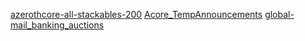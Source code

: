 [azerothcore-all-stackables-200](https://github.com/WoTLKAcoreDevelopment/azerothcore-all-stackables-200.git)
[Acore_TempAnnouncements](https://github.com/WoTLKAcoreDevelopment/Acore_TempAnnouncements)
[global-mail_banking_auctions](https://github.com/WoTLKAcoreDevelopment/global-mail_banking_auctions.git)
